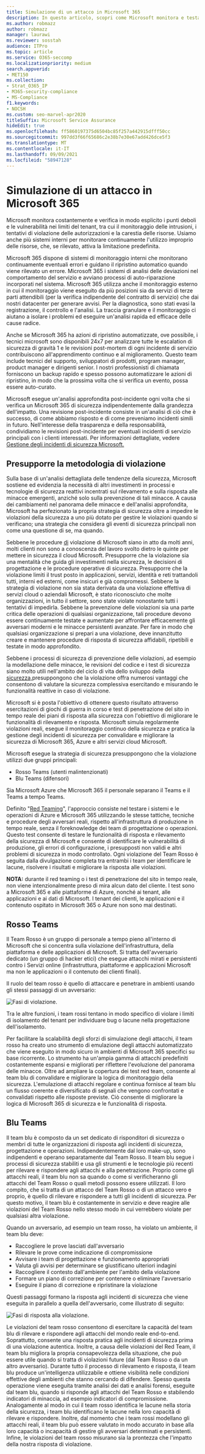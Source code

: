 ```yaml
---
title: Simulazione di un attacco in Microsoft 365
description: In questo articolo, scopri come Microsoft monitora e testa continuamente i limiti del tenant per Microsoft 365.
ms.author: robmazz
author: robmazz
manager: laurawi
ms.reviewer: sosstah
audience: ITPro
ms.topic: article
ms.service: O365-seccomp
ms.localizationpriority: medium
search.appverid:
- MET150
ms.collection:
- Strat_O365_IP
- M365-security-compliance
- MS-Compliance
f1.keywords:
- NOCSH
ms.custom: seo-marvel-apr2020
titleSuffix: Microsoft Service Assurance
hideEdit: true
ms.openlocfilehash: ff5860197375d6504bc85f257a442915dfff50cc
ms.sourcegitcommit: 997dd3f66f65686c2e38b7e30e67add426dce5f3
ms.translationtype: MT
ms.contentlocale: it-IT
ms.lasthandoff: 09/09/2021
ms.locfileid: "58947128"
---
```

# <a name="attack-simulation-in-microsoft-365"></a>Simulazione di un attacco in Microsoft 365

Microsoft monitora costantemente e verifica in modo esplicito i punti deboli e le vulnerabilità nei limiti del tenant, tra cui il monitoraggio delle intrusioni, i tentativi di violazione delle autorizzazioni e la carestia delle risorse. Usiamo anche più sistemi interni per monitorare continuamente l'utilizzo improprio delle risorse, che, se rilevato, attiva la limitazione predefinita.

Microsoft 365 dispone di sistemi di monitoraggio interni che monitorano continuamente eventuali errori e guidano il ripristino automatico quando viene rilevato un errore. Microsoft 365 i sistemi di analisi delle deviazioni nel comportamento del servizio e avviano processi di auto-riparazione incorporati nel sistema. Microsoft 365 utilizza anche il monitoraggio esterno in cui il monitoraggio viene eseguito da più posizioni sia da servizi di terze parti attendibili (per la verifica indipendente del contratto di servizio) che dai nostri datacenter per generare avvisi. Per la diagnostica, sono stati evasi la registrazione, il controllo e l'analisi. La traccia granulare e il monitoraggio ci aiutano a isolare i problemi ed eseguire un'analisi rapida ed efficace delle cause radice.

Anche se Microsoft 365 ha azioni di ripristino automatizzate, ove possibile, i tecnici microsoft sono disponibili 24x7 per analizzare tutte le escalation di sicurezza di gravità 1 e le revisioni post-mortem di ogni incidente di servizio contribuiscono all'apprendimento continuo e al miglioramento. Questo team include tecnici del supporto, sviluppatori di prodotti, program manager, product manager e dirigenti senior. I nostri professionisti di chiamata forniscono un backup rapido e spesso possono automatizzare le azioni di ripristino, in modo che la prossima volta che si verifica un evento, possa essere auto-curato.

Microsoft esegue un'analisi approfondita post-incidente ogni volta che si verifica un Microsoft 365 di sicurezza indipendentemente dalla grandezza dell'impatto. Una revisione post-incidente consiste in un'analisi di ciò che è successo, di come abbiamo risposto e di come preveniamo incidenti simili in futuro. Nell'interesse della trasparenza e della responsabilità, condividiamo le revisioni post-incidente per eventuali incidenti di servizio principali con i clienti interessati. Per informazioni dettagliate, vedere [Gestione degli incidenti di sicurezza Microsoft.](assurance-security-incident-management.md)

## <a name="assume-breach-methodology"></a>Presupporre la metodologia di violazione

Sulla base di un'analisi dettagliata delle tendenze della sicurezza, Microsoft sostiene ed evidenzia la necessità di altri investimenti in processi e tecnologie di sicurezza reattivi incentrati sul rilevamento e sulla risposta alle minacce emergenti, anziché solo sulla prevenzione di tali minacce. A causa dei cambiamenti nel panorama delle minacce e dell'analisi approfondita, Microsoft ha perfezionato la propria strategia di sicurezza oltre a impedire le violazioni della sicurezza a uno più dotato per gestire le violazioni quando si verificano; una strategia che considera gli eventi di sicurezza principali non come una questione di se, ma quando.

Sebbene le procedure [di](https://www.microsoft.com/TrustCenter/Security/default.aspx) violazione di Microsoft siano in atto da molti anni, molti clienti non sono a conoscenza del lavoro svolto dietro le quinte per mettere in sicurezza il cloud Microsoft. Presupporre che la violazione sia una mentalità che guida gli investimenti nella sicurezza, le decisioni di progettazione e le procedure operative di sicurezza. Presupporre che la violazione limiti il trust posto in applicazioni, servizi, identità e reti trattandoli tutti, interni ed esterni, come insicuri e già compromessi. Sebbene la strategia di violazione non sia stata derivata da una violazione effettiva di servizi cloud o aziendali Microsoft, è stato riconosciuto che molte organizzazioni, in tutto il settore, sono state violate nonostante tutti i tentativi di impedirla. Sebbene la prevenzione delle violazioni sia una parte critica delle operazioni di qualsiasi organizzazione, tali procedure devono essere continuamente testate e aumentate per affrontare efficacemente gli avversari moderni e le minacce persistenti avanzate. Per fare in modo che qualsiasi organizzazione si prepari a una violazione, deve innanzitutto creare e mantenere procedure di risposta di sicurezza affidabili, ripetibili e testate in modo approfondito.

Sebbene i processi di sicurezza di prevenzione delle violazioni, ad esempio la modellazione delle minacce, le revisioni del codice e i test di sicurezza siano molto utili nell'ambito del ciclo di vita dello sviluppo della [sicurezza,](https://www.microsoft.com/securityengineering/sdl/)presuppongono che la violazione offra numerosi vantaggi che consentono di valutare la sicurezza complessiva esercitando e misurando le funzionalità reattive in caso di violazione.

Microsoft si è posta l'obiettivo di ottenere questo risultato attraverso esercitazioni di giochi di guerra in corso e test di penetrazione del sito in tempo reale dei piani di risposta alla sicurezza con l'obiettivo di migliorare le funzionalità di rilevamento e risposta. Microsoft simula regolarmente violazioni reali, esegue il monitoraggio continuo della sicurezza e pratica la gestione degli incidenti di sicurezza per convalidare e migliorare la sicurezza di Microsoft 365, Azure e altri servizi cloud Microsoft.

Microsoft esegue la strategia di sicurezza presuppongono che la violazione utilizzi due gruppi principali:

- Rosso Teams (utenti malintenzionati)
- Blu Teams (difensori)

Sia Microsoft Azure che Microsoft 365 il personale separano il Teams e il Teams a tempo Teams.

Definito "[Red Teaming](https://go.microsoft.com/fwlink/?linkid=518599)", l'approccio consiste nel testare i sistemi e le operazioni di Azure e Microsoft 365 utilizzando le stesse tattiche, tecniche e procedure degli avversari reali, rispetto all'infrastruttura di produzione in tempo reale, senza il foreknowledge dei team di progettazione o operazioni. Questo test consente di testare le funzionalità di risposta e rilevamento della sicurezza di Microsoft e consente di identificare le vulnerabilità di produzione, gli errori di configurazione, i presupposti non validi e altri problemi di sicurezza in modo controllato. Ogni violazione del Team Rosso è seguita dalla divulgazione completa tra entrambi i team per identificare le lacune, risolvere i risultati e migliorare la risposta alle violazioni.

**NOTA:** durante il red teaming o i test di penetrazione del sito in tempo reale, non viene intenzionalmente preso di mira alcun dato del cliente. I test sono a Microsoft 365 e alle piattaforme di Azure, nonché ai tenant, alle applicazioni e ai dati di Microsoft. I tenant dei clienti, le applicazioni e il contenuto ospitato in Microsoft 365 o Azure non sono mai destinati.

## <a name="red-teams"></a>Rosso Teams

Il Team Rosso è un gruppo di personale a tempo pieno all'interno di Microsoft che si concentra sulla violazione dell'infrastruttura, della piattaforma e delle applicazioni di Microsoft. Si tratta dell'avversario dedicato (un gruppo di hacker etici) che esegue attacchi mirati e persistenti contro i Servizi online (infrastruttura, piattaforme e applicazioni Microsoft ma non le applicazioni o il contenuto dei clienti finali).

Il ruolo del team rosso è quello di attaccare e penetrare in ambienti usando gli stessi passaggi di un avversario:

![Fasi di violazione.](../media/office-365-isolation-breach-stages.png)

Tra le altre funzioni, i team rossi tentano in modo specifico di violare i limiti di isolamento del tenant per individuare bug o lacune nella progettazione dell'isolamento.

Per facilitare la scalabilità degli sforzi di simulazione degli attacchi, il team rosso ha creato uno strumento di emulazione degli attacchi automatizzato che viene eseguito in modo sicuro in ambienti di Microsoft 365 specifici su base ricorrente. Lo strumento ha un'ampia gamma di attacchi predefiniti costantemente espansi e migliorati per riflettere l'evoluzione del panorama delle minacce. Oltre ad ampliare la copertura dei test red team, consente al team blu di convalidare e migliorare la logica di monitoraggio della sicurezza. L'emulazione di attacchi regolare e continua fornisce al team blu un flusso coerente e diversificato di segnali che vengono confrontati e convalidati rispetto alle risposte previste. Ciò consente di migliorare la logica di Microsoft 365 di sicurezza e le funzionalità di risposta.

## <a name="blue-teams"></a>Blu Teams

Il team blu è composto da un set dedicato di risponditori di sicurezza o membri di tutte le organizzazioni di risposta agli incidenti di sicurezza, progettazione e operazioni. Indipendentemente dal loro make-up, sono indipendenti e operano separatamente dal Team Rosso. Il team blu segue i processi di sicurezza stabiliti e usa gli strumenti e le tecnologie più recenti per rilevare e rispondere agli attacchi e alla penetrazione. Proprio come gli attacchi reali, il team blu non sa quando o come si verificheranno gli attacchi del Team Rosso o quali metodi possono essere utilizzati. Il loro compito, che si tratta di un attacco del Team Rosso o di un attacco vero e proprio, è quello di rilevare e rispondere a tutti gli incidenti di sicurezza. Per questo motivo, il team blu è costantemente in servizio e deve reagire alle violazioni del Team Rosso nello stesso modo in cui verrebbero violate per qualsiasi altra violazione.

Quando un avversario, ad esempio un team rosso, ha violato un ambiente, il team blu deve:

- Raccogliere le prove lasciati dall'avversario
- Rilevare le prove come indicazione di compromissione
- Avvisare i team di progettazione e funzionamento appropriati
- Valuta gli avvisi per determinare se giustificano ulteriori indagini
- Raccogliere il contesto dall'ambiente per l'ambito della violazione
- Formare un piano di correzione per contenere o eliminare l'avversario
- Eseguire il piano di correzione e ripristinare la violazione

Questi passaggi formano la risposta agli incidenti di sicurezza che viene eseguita in parallelo a quella dell'avversario, come illustrato di seguito:

![Fasi di risposta alla violazione.](../media/office-365-isolation-breach-response-stages.png)

Le violazioni del team rosso consentono di esercitare la capacità del team blu di rilevare e rispondere agli attacchi del mondo reale end-to-end. Soprattutto, consente una risposta pratica agli incidenti di sicurezza prima di una violazione autentica. Inoltre, a causa delle violazioni del Red Team, il team blu migliora la propria consapevolezza della situazione, che può essere utile quando si tratta di violazioni future (dal Team Rosso o da un altro avversario). Durante tutto il processo di rilevamento e risposta, il team blu produce un'intelligenza utilizzabile e ottiene visibilità nelle condizioni effettive degli ambienti che stanno cercando di difendere. Spesso questa operazione viene eseguita tramite analisi dei dati e analisi forensi, eseguite dal team blu, quando si risponde agli attacchi del Team Rosso e stabilendo indicatori di minaccia, ad esempio indicatori di compromissione. Analogamente al modo in cui il team rosso identifica le lacune nella storia della sicurezza, i team blu identificano le lacune nella loro capacità di rilevare e rispondere. Inoltre, dal momento che i team rossi modellano gli attacchi reali, il team blu può essere valutato in modo accurato in base alla loro capacità o incapacità di gestire gli avversari determinati e persistenti. Infine, le violazioni del team rosso misurano sia la prontezza che l'impatto della nostra risposta di violazione.
